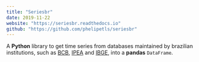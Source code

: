 ```yaml
---
title: "Seriesbr"
date: 2019-11-22
website: "https://seriesbr.readthedocs.io"
github: "https://github.com/phelipetls/seriesbr"
---
```


A **Python** library to get time series from databases maintained by brazilian
institutions, such as [BCB](https://www3.bcb.gov.br/sgspub),
[IPEA](http://ipeadata.gov.br/beta3/) and
[IBGE](https://sidra.ibge.gov.br/home/ipp/brasil), into a **pandas**
`DataFrame`.
